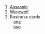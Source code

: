 1. [Assassin](https://en.wikipedia.org/wiki/Assassin_(game))
2. [Werewolf](https://www.playwerewolf.co/rules/)
3. Business cards
<br />&nbsp;&nbsp;&nbsp;[one](https://hackaday.com/2014/06/17/designing-the-second-version-of-my-business-card/)
<br />&nbsp;&nbsp;&nbsp;[two](https://hackaday.com/tag/pcb-business-card/)
